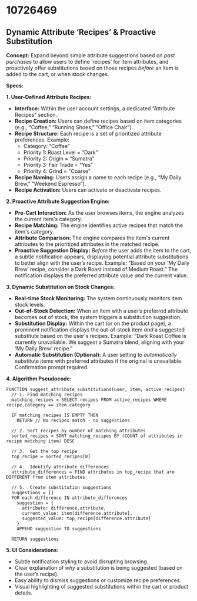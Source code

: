 # 10726469

## Dynamic Attribute ‘Recipes’ & Proactive Substitution

**Concept:** Expand beyond simple attribute suggestions based on *past purchases* to allow users to define ‘recipes’ for item attributes, and proactively offer substitutions based on those recipes *before* an item is added to the cart, or when stock changes.

**Specs:**

**1. User-Defined Attribute Recipes:**

*   **Interface:** Within the user account settings, a dedicated “Attribute Recipes” section.
*   **Recipe Creation:** Users can define recipes based on item categories (e.g., “Coffee,” “Running Shoes,” “Office Chair”).
*   **Recipe Structure:** Each recipe is a set of prioritized attribute preferences.  Example:
    *   Category: “Coffee”
    *   Priority 1:  Roast Level = “Dark”
    *   Priority 2:  Origin = “Sumatra”
    *   Priority 3:  Fair Trade = “Yes”
    *   Priority 4:  Grind = "Coarse"
*   **Recipe Naming:** Users assign a name to each recipe (e.g., “My Daily Brew,” “Weekend Espresso”).
*   **Recipe Activation:** Users can activate or deactivate recipes.

**2. Proactive Attribute Suggestion Engine:**

*   **Pre-Cart Interaction:** As the user browses items, the engine analyzes the current item's category.
*   **Recipe Matching:** The engine identifies active recipes that match the item's category.
*   **Attribute Comparison:** The engine compares the item's current attributes to the prioritized attributes in the matched recipe.
*   **Proactive Suggestion Display:** *Before* the user adds the item to the cart, a subtle notification appears, displaying potential attribute substitutions to better align with the user’s recipe.  Example:  “Based on your ‘My Daily Brew’ recipe, consider a Dark Roast instead of Medium Roast.” The notification displays the preferred attribute value *and* the current value.

**3. Dynamic Substitution on Stock Changes:**

*   **Real-time Stock Monitoring:** The system continuously monitors item stock levels.
*   **Out-of-Stock Detection:** When an item with a user’s preferred attribute becomes out of stock, the system triggers a substitution suggestion.
*   **Substitution Display:**  Within the cart (or on the product page), a prominent notification displays the out-of-stock item *and* a suggested substitute based on the user's recipes.  Example:  “Dark Roast Coffee is currently unavailable.  We suggest a Sumatra blend, aligning with your ‘My Daily Brew’ recipe.”
*   **Automatic Substitution (Optional):**  A user setting to *automatically* substitute items with preferred attributes if the original is unavailable.  Confirmation prompt required.

**4.  Algorithm Pseudocode:**

```
FUNCTION suggest_attribute_substitutions(user, item, active_recipes)
  // 1. Find matching recipes
  matching_recipes = SELECT recipes FROM active_recipes WHERE recipe.category == item.category

  IF matching_recipes IS EMPTY THEN
    RETURN // No recipes match - no suggestions

  // 2. Sort recipes by number of matching attributes
  sorted_recipes = SORT matching_recipes BY (COUNT of attributes in recipe matching item) DESC

  // 3.  Get the top recipe
  top_recipe = sorted_recipes[0]

  // 4.  Identify attribute differences
  attribute_differences = FIND attributes in top_recipe that are DIFFERENT from item attributes

  // 5.  Create substitution suggestions
  suggestions = []
  FOR each difference IN attribute_differences
    suggestion = {
      attribute: difference.attribute,
      current_value: item[difference.attribute],
      suggested_value: top_recipe[difference.attribute]
    }
    APPEND suggestion TO suggestions

  RETURN suggestions
```

**5. UI Considerations:**

*   Subtle notification styling to avoid disrupting browsing.
*   Clear explanation of *why* a substitution is being suggested (based on the user’s recipe).
*   Easy ability to dismiss suggestions or customize recipe preferences.
*   Visual highlighting of suggested substitutions within the cart or product details.